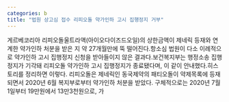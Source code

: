 ```yaml
---
categories: b
title: "법원 상고심 접수 리피오돌 약가인하 고시 집행정지 거부"
---
```

게르베코리아 리피오돌울트라액(아이오다이즈드오일)의 상한금액이 제네릭 등재와 연계한 약가인하 처분을 받은 지 약 27개월만에 뚝 떨어진다.항소심 법원이 다소 이례적으로 약가인하 고시 집행정지 신청을 받아들이지 않은 결과다.보건복지부는 행정소송 집행정지가 기각돼 리피오돌 약가인하 고시 집행정지가 종료됐다며, 이 같이 안내했다.히스토리를 정리하면 이렇다. 리피오돌은 제네릭인 동국제약의 패티오돌이 약제목록에 등재되면서 2020년 6월 복지부로부터 약가인하 처분을 받았다. 구체적으로는 2020년 7월1일부터 19만원에서 13만3천원으로, 가